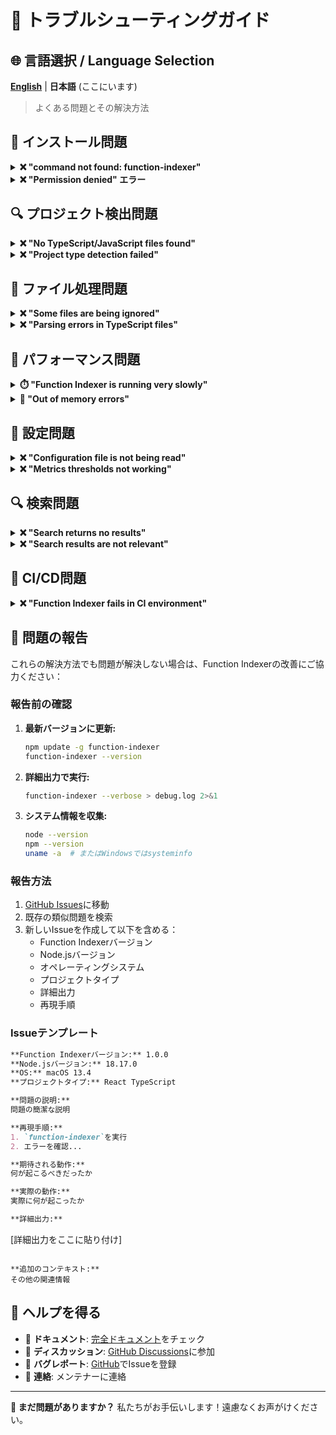 # 🔧 トラブルシューティングガイド

## 🌐 言語選択 / Language Selection

[**English**](TROUBLESHOOTING.md) | **日本語** (ここにいます)

> よくある問題とその解決方法

## 🚨 インストール問題

<details>
<summary><strong>❌ "command not found: function-indexer"</strong></summary>

**問題:** インストール後にFunction Indexerコマンドが認識されない。

**解決方法:**

1. **グローバルインストールをチェック:**
   ```bash
   npm list -g function-indexer
   ```

2. **グローバルに再インストール:**
   ```bash
   npm uninstall -g function-indexer
   npm install -g github:akiramei/function-indexer
   ```

3. **PATHをチェック:**
   ```bash
   echo $PATH
   npm config get prefix
   ```

4. **代替手段としてnpxを使用:**
   ```bash
   npx function-indexer
   ```

5. **ローカルインストールを使用:**
   ```bash
   npm install --save-dev function-indexer
   npx function-indexer
   ```

</details>

<details>
<summary><strong>❌ "Permission denied" エラー</strong></summary>

**問題:** グローバルインストール時の権限問題。

**解決方法:**

1. **Node Version Managerを使用（推奨）:**
   ```bash
   # 最初にnvmをインストール
   curl -o- https://raw.githubusercontent.com/nvm-sh/nvm/v0.39.0/install.sh | bash
   nvm install node
   npm install -g github:akiramei/function-indexer
   ```

2. **npmが別のディレクトリを使用するよう設定:**
   ```bash
   mkdir ~/.npm-global
   npm config set prefix '~/.npm-global'
   echo 'export PATH=~/.npm-global/bin:$PATH' >> ~/.bashrc
   source ~/.bashrc
   npm install -g github:akiramei/function-indexer
   ```

3. **sudoを使用（非推奨）:**
   ```bash
   sudo npm install -g github:akiramei/function-indexer
   ```

</details>

## 🔍 プロジェクト検出問題

<details>
<summary><strong>❌ "No TypeScript/JavaScript files found"</strong></summary>

**問題:** Function Indexerがソースファイルを見つけられない。

**解決方法:**

1. **現在のディレクトリをチェック:**
   ```bash
   pwd
   ls -la
   ```

2. **ルートディレクトリを指定:**
   ```bash
   function-indexer -r ./src
   function-indexer -r ./lib
   function-indexer -r ./app
   ```

3. **ファイル拡張子をチェック:**
   ```bash
   # .ts、.tsx、.js、または.jsxファイルがあることを確認
   find . -name "*.ts" -o -name "*.tsx" -o -name "*.js" -o -name "*.jsx" | head -10
   ```

4. **詳細モードでデバッグ:**
   ```bash
   function-indexer --verbose
   ```

5. **カスタム設定:**
   ```json
   // .function-indexer/config.json
   {
     "include": ["**/*.ts", "**/*.tsx", "**/*.js", "**/*.jsx"],
     "exclude": ["**/node_modules/**"]
   }
   ```

</details>

<details>
<summary><strong>❌ "Project type detection failed"</strong></summary>

**問題:** Function Indexerがプロジェクトタイプを判定できない。

**解決方法:**

1. **package.jsonを作成:**
   ```bash
   npm init -y
   ```

2. **TypeScript設定を追加:**
   ```bash
   # 最小限のtsconfig.jsonを作成
   echo '{"compilerOptions": {"target": "ES2020"}}' > tsconfig.json
   ```

3. **プロジェクトマーカーをチェック:**
   ```bash
   # Function Indexerはこれらのファイルを探します
   ls -la package.json tsconfig.json .git
   ```

4. **プロジェクトルートから実行:**
   ```bash
   # 正しいディレクトリにいることを確認
   cd /path/to/your/project/root
   function-indexer
   ```

</details>

## 📁 ファイル処理問題

<details>
<summary><strong>❌ "Some files are being ignored"</strong></summary>

**問題:** 期待されるファイルが処理されていない。

**解決方法:**

1. **gitignoreパターンをチェック:**
   ```bash
   cat .gitignore
   # Function Indexerはデフォルトで.gitignoreを尊重します
   ```

2. **除外パターンをチェック:**
   ```bash
   cat .function-indexer/config.json
   ```

3. **除外をオーバーライド:**
   ```json
   {
     "include": ["**/*.ts", "**/*.tsx"],
     "exclude": ["**/*.test.ts"]
   }
   ```

4. **詳細ログ:**
   ```bash
   function-indexer --verbose
   ```

</details>

<details>
<summary><strong>❌ "Parsing errors in TypeScript files"</strong></summary>

**問題:** TypeScriptコンパイルエラーがインデックス化を妨げる。

**解決方法:**

1. **TypeScriptバージョンをチェック:**
   ```bash
   npx tsc --version
   npm list typescript
   ```

2. **コンパイルエラーを修正:**
   ```bash
   npx tsc --noEmit
   ```

3. **tsconfig.jsonを更新:**
   ```json
   {
     "compilerOptions": {
       "target": "ES2020",
       "module": "commonjs",
       "strict": false,
       "skipLibCheck": true
     }
   }
   ```

4. **問題のあるファイルをスキップ:**
   ```json
   {
     "exclude": ["**/problematic-file.ts"]
   }
   ```

</details>

## 🏃 パフォーマンス問題

<details>
<summary><strong>⏱️ "Function Indexer is running very slowly"</strong></summary>

**問題:** 大きなコードベースでの長い処理時間。

**解決方法:**

1. **不要なディレクトリを除外:**
   ```json
   {
     "exclude": [
       "**/node_modules/**",
       "**/dist/**",
       "**/build/**",
       "**/.next/**",
       "**/coverage/**",
       "**/*.min.js"
     ]
   }
   ```

2. **特定のディレクトリを処理:**
   ```bash
   function-indexer -r ./src/core
   ```

3. **システムリソースをチェック:**
   ```bash
   # 実行中にモニター
   top
   htop
   ```

4. **インクリメンタル更新を使用:**
   ```bash
   # 最初の完全インデックス後、更新はずっと高速
   function-indexer
   ```

</details>

<details>
<summary><strong>💾 "Out of memory errors"</strong></summary>

**問題:** 非常に大きなコードベースでNode.jsがメモリ不足になる。

**解決方法:**

1. **Node.jsメモリを増加:**
   ```bash
   node --max-old-space-size=4096 $(which function-indexer)
   ```

2. **チャンクで処理:**
   ```bash
   function-indexer -r ./src/module1
   function-indexer -r ./src/module2
   ```

3. **大きなファイルを除外:**
   ```json
   {
     "exclude": ["**/*.bundle.js", "**/*.vendor.js"]
   }
   ```

</details>

## 🔧 設定問題

<details>
<summary><strong>❌ "Configuration file is not being read"</strong></summary>

**問題:** カスタム設定が無視されているようです。

**解決方法:**

1. **ファイル場所をチェック:**
   ```bash
   ls -la .function-indexer/config.json
   ```

2. **JSON構文を検証:**
   ```bash
   node -e "console.log(JSON.parse(require('fs').readFileSync('.function-indexer/config.json', 'utf8')))"
   ```

3. **設定をリセット:**
   ```bash
   rm -rf .function-indexer
   function-indexer
   ```

4. **BOM/エンコーディング問題をチェック:**
   ```bash
   file .function-indexer/config.json
   hexdump -C .function-indexer/config.json | head -1
   ```

</details>

<details>
<summary><strong>❌ "Metrics thresholds not working"</strong></summary>

**問題:** カスタム複雑度閾値が適用されていない。

**解決方法:**

1. **設定形式をチェック:**
   ```json
   {
     "metrics": {
       "thresholds": {
         "cyclomaticComplexity": 8,
         "cognitiveComplexity": 12,
         "linesOfCode": 40,
         "nestingDepth": 3,
         "parameterCount": 4
       }
     }
   }
   ```

2. **設定変更後に再起動:**
   ```bash
   function-indexer
   ```

3. **詳細出力で検証:**
   ```bash
   function-indexer metrics --verbose
   ```

</details>

## 🔍 検索問題

<details>
<summary><strong>❌ "Search returns no results"</strong></summary>

**問題:** 関数検索が期待されるマッチを見つけない。

**解決方法:**

1. **より広い検索語を試す:**
   ```bash
   function-indexer search "auth"
   function-indexer search "user"
   ```

2. **インデックスが存在するかチェック:**
   ```bash
   ls -la .function-indexer/index.jsonl
   ```

3. **インデックスを再生成:**
   ```bash
   rm .function-indexer/index.jsonl
   function-indexer
   ```

4. **異なる検索戦略を使用:**
   ```bash
   function-indexer search "authenticate" --context "login"
   function-indexer search "function" --limit 50
   ```

</details>

<details>
<summary><strong>❌ "Search results are not relevant"</strong></summary>

**問題:** 検索が関連性のない関数を返す。

**解決方法:**

1. **より具体的な用語を使用:**
   ```bash
   # "data"の代わりに
   function-indexer search "user data validation"
   ```

2. **コンテキストを追加:**
   ```bash
   function-indexer search "process" --context "payment"
   ```

3. **関数名を使用:**
   ```bash
   function-indexer search "authenticateUser"
   ```

</details>

## 🚀 CI/CD問題

<details>
<summary><strong>❌ "Function Indexer fails in CI environment"</strong></summary>

**問題:** ローカルでは動作するがCI/CDパイプラインで失敗する。

**解決方法:**

1. **Node.jsバージョンをチェック:**
   ```yaml
   # GitHub Actions
   - uses: actions/setup-node@v3
     with:
       node-version: '18'  # Function Indexerには16+を使用
   ```

2. **依存関係をインストール:**
   ```yaml
   - name: Function Indexerをインストール
     run: npm install -g github:akiramei/function-indexer
   ```

3. **ファイル権限をチェック:**
   ```bash
   ls -la .function-indexer/
   chmod 755 .function-indexer/
   ```

4. **特定の作業ディレクトリを使用:**
   ```yaml
   - name: コードを解析
     working-directory: ./src
     run: function-indexer
   ```

</details>

## 🐛 問題の報告

これらの解決方法でも問題が解決しない場合は、Function Indexerの改善にご協力ください：

### 報告前の確認
1. **最新バージョンに更新:**
   ```bash
   npm update -g function-indexer
   function-indexer --version
   ```

2. **詳細出力で実行:**
   ```bash
   function-indexer --verbose > debug.log 2>&1
   ```

3. **システム情報を収集:**
   ```bash
   node --version
   npm --version
   uname -a  # またはWindowsではsysteminfo
   ```

### 報告方法
1. [GitHub Issues](https://github.com/akiramei/function-indexer/issues)に移動
2. 既存の類似問題を検索
3. 新しいIssueを作成して以下を含める：
   - Function Indexerバージョン
   - Node.jsバージョン
   - オペレーティングシステム
   - プロジェクトタイプ
   - 詳細出力
   - 再現手順

### Issueテンプレート
```markdown
**Function Indexerバージョン:** 1.0.0
**Node.jsバージョン:** 18.17.0
**OS:** macOS 13.4
**プロジェクトタイプ:** React TypeScript

**問題の説明:**
問題の簡潔な説明

**再現手順:**
1. `function-indexer`を実行
2. エラーを確認...

**期待される動作:**
何が起こるべきだったか

**実際の動作:**
実際に何が起こったか

**詳細出力:**
```
[詳細出力をここに貼り付け]
```

**追加のコンテキスト:**
その他の関連情報
```

## 💬 ヘルプを得る

- 📖 **ドキュメント**: [完全ドキュメント](README-ja.md)をチェック
- 💭 **ディスカッション**: [GitHub Discussions](https://github.com/akiramei/function-indexer/discussions)に参加
- 🐛 **バグレポート**: [GitHub](https://github.com/akiramei/function-indexer/issues)でIssueを登録
- 📧 **連絡**: メンテナーに連絡

---

**🔧 まだ問題がありますか？** 私たちがお手伝いします！遠慮なくお声がけください。